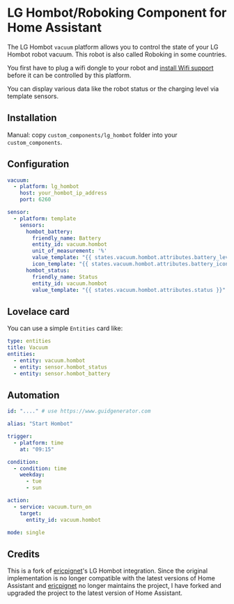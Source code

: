 # LG Hombot/Roboking Component for Home Assistant

The LG Hombot `vacuum` platform allows you to control the state of your LG Hombot robot vacuum.
This robot is also called Roboking in some countries.

You first have to plug a wifi dongle to your robot and [install Wifi support](https://www.roboter-forum.com/index.php?thread/10009-lg-hombot-3-0-wlan-kamera-steuerung-per-weboberfl%C3%A4che/&postID=107354#post107354) before it can be controlled by this platform.

You can display various data like the robot status or the charging level via template sensors.

## Installation

Manual: copy `custom_components/lg_hombot` folder into your `custom_components`.

## Configuration

```yaml
vacuum:
  - platform: lg_hombot
    host: your_hombot_ip_address
    port: 6260

sensor:
  - platform: template
    sensors:
      hombot_battery:
        friendly_name: Battery
        entity_id: vacuum.hombot
        unit_of_measurement: '%'
        value_template: "{{ states.vacuum.hombot.attributes.battery_level }}"
        icon_template: "{{ states.vacuum.hombot.attributes.battery_icon }}"
      hombot_status:
        friendly_name: Status
        entity_id: vacuum.hombot
        value_template: "{{ states.vacuum.hombot.attributes.status }}"
```

## Lovelace card

You can use a simple `Entities` card like:

```yaml
type: entities
title: Vacuum
entities:
  - entity: vacuum.hombot
  - entity: sensor.hombot_status
  - entity: sensor.hombot_battery
```

## Automation

```yaml
id: "...." # use https://www.guidgenerator.com 

alias: "Start Hombot"

trigger:
  - platform: time
    at: "09:15"

condition:
  - condition: time
    weekday:
      - tue
      - sun

action:
  - service: vacuum.turn_on
    target:
      entity_id: vacuum.hombot

mode: single
```

## Credits

This is a fork of [ericpignet](https://github.com/ericpignet)'s LG Hombot integration. Since the original implementation is no longer compatible with the latest versions of Home Assistant and [ericpignet](https://github.com/ericpignet) no longer maintains the project, I have forked and upgraded the project to the latest version of Home Assistant.